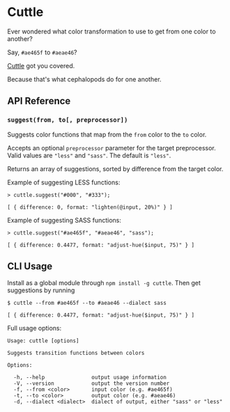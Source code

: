 # Cuttle

Ever wondered what color transformation to use to get from one color to another?

Say, `#ae465f` to `#aeae46`?

[Cuttle](http://ofcodeandcolor.com/cuttle/) got you covered.

Because that's what cephalopods do for one another.

## API Reference

### `suggest(from, to[, preprocessor])`

Suggests color functions that map from the `from` color to the `to` color.

Accepts an optional `preprocessor` parameter for the target preprocessor. Valid values are `"less"` and `"sass"`. The default is `"less"`.

Returns an array of suggestions, sorted by difference from the target color.

Example of suggesting LESS functions:

    > cuttle.suggest("#000", "#333");

    [ { difference: 0, format: "lighten(@input, 20%)" } ]

Example of suggesting SASS functions:

    > cuttle.suggest("#ae465f", "#aeae46", "sass");

    [ { difference: 0.4477, format: "adjust-hue($input, 75)" } ]


## CLI Usage

Install as a global module through `npm install -g cuttle`. Then get suggestions by running

    $ cuttle --from #ae465f --to #aeae46 --dialect sass

    [ { difference: 0.4477, format: "adjust-hue($input, 75)" } ]

Full usage options:

    Usage: cuttle [options]

    Suggests transition functions between colors

    Options:

      -h, --help               output usage information
      -V, --version            output the version number
      -f, --from <color>       input color (e.g. #ae465f)
      -t, --to <color>         output color (e.g. #aeae46)
      -d, --dialect <dialect>  dialect of output, either "sass" or "less"
